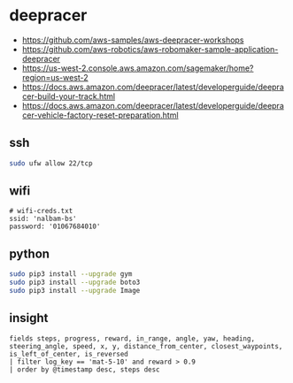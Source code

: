 # deepracer

* <https://github.com/aws-samples/aws-deepracer-workshops>
* <https://github.com/aws-robotics/aws-robomaker-sample-application-deepracer>
* <https://us-west-2.console.aws.amazon.com/sagemaker/home?region=us-west-2>
* <https://docs.aws.amazon.com/deepracer/latest/developerguide/deepracer-build-your-track.html>
* <https://docs.aws.amazon.com/deepracer/latest/developerguide/deepracer-vehicle-factory-reset-preparation.html>

## ssh

```bash
sudo ufw allow 22/tcp
```

## wifi

```
# wifi-creds.txt
ssid: 'nalbam-bs'
password: '01067684010'
```

## python

```bash
sudo pip3 install --upgrade gym
sudo pip3 install --upgrade boto3
sudo pip3 install --upgrade Image
```

## insight

```
fields steps, progress, reward, in_range, angle, yaw, heading, steering_angle, speed, x, y, distance_from_center, closest_waypoints, is_left_of_center, is_reversed
| filter log_key == 'mat-5-10' and reward > 0.9
| order by @timestamp desc, steps desc
```
